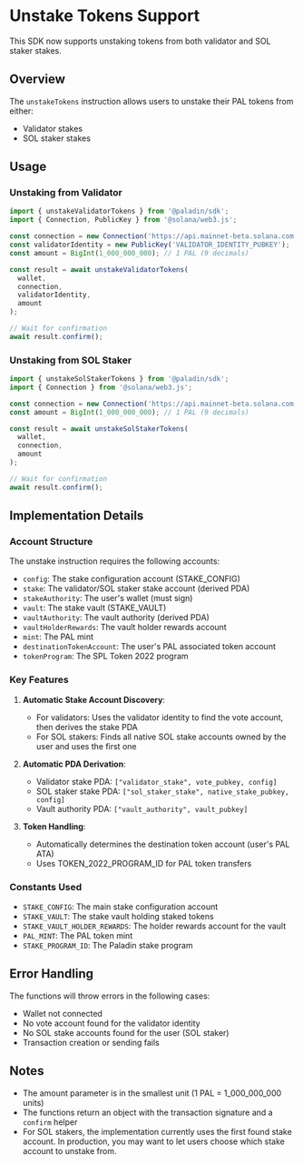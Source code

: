 # Unstake Tokens Support

This SDK now supports unstaking tokens from both validator and SOL staker stakes.

## Overview

The `unstakeTokens` instruction allows users to unstake their PAL tokens from either:
- Validator stakes
- SOL staker stakes

## Usage

### Unstaking from Validator

```typescript
import { unstakeValidatorTokens } from '@paladin/sdk';
import { Connection, PublicKey } from '@solana/web3.js';

const connection = new Connection('https://api.mainnet-beta.solana.com');
const validatorIdentity = new PublicKey('VALIDATOR_IDENTITY_PUBKEY');
const amount = BigInt(1_000_000_000); // 1 PAL (9 decimals)

const result = await unstakeValidatorTokens(
  wallet,
  connection,
  validatorIdentity,
  amount
);

// Wait for confirmation
await result.confirm();
```

### Unstaking from SOL Staker

```typescript
import { unstakeSolStakerTokens } from '@paladin/sdk';
import { Connection } from '@solana/web3.js';

const connection = new Connection('https://api.mainnet-beta.solana.com');
const amount = BigInt(1_000_000_000); // 1 PAL (9 decimals)

const result = await unstakeSolStakerTokens(
  wallet,
  connection,
  amount
);

// Wait for confirmation
await result.confirm();
```

## Implementation Details

### Account Structure

The unstake instruction requires the following accounts:
- `config`: The stake configuration account (STAKE_CONFIG)
- `stake`: The validator/SOL staker stake account (derived PDA)
- `stakeAuthority`: The user's wallet (must sign)
- `vault`: The stake vault (STAKE_VAULT)
- `vaultAuthority`: The vault authority (derived PDA)
- `vaultHolderRewards`: The vault holder rewards account
- `mint`: The PAL mint
- `destinationTokenAccount`: The user's PAL associated token account
- `tokenProgram`: The SPL Token 2022 program

### Key Features

1. **Automatic Stake Account Discovery**: 
   - For validators: Uses the validator identity to find the vote account, then derives the stake PDA
   - For SOL stakers: Finds all native SOL stake accounts owned by the user and uses the first one

2. **Automatic PDA Derivation**:
   - Validator stake PDA: `["validator_stake", vote_pubkey, config]`
   - SOL staker stake PDA: `["sol_staker_stake", native_stake_pubkey, config]`
   - Vault authority PDA: `["vault_authority", vault_pubkey]`

3. **Token Handling**:
   - Automatically determines the destination token account (user's PAL ATA)
   - Uses TOKEN_2022_PROGRAM_ID for PAL token transfers

### Constants Used

- `STAKE_CONFIG`: The main stake configuration account
- `STAKE_VAULT`: The stake vault holding staked tokens
- `STAKE_VAULT_HOLDER_REWARDS`: The holder rewards account for the vault
- `PAL_MINT`: The PAL token mint
- `STAKE_PROGRAM_ID`: The Paladin stake program

## Error Handling

The functions will throw errors in the following cases:
- Wallet not connected
- No vote account found for the validator identity
- No SOL stake accounts found for the user (SOL staker)
- Transaction creation or sending fails

## Notes

- The amount parameter is in the smallest unit (1 PAL = 1_000_000_000 units)
- The functions return an object with the transaction signature and a `confirm` helper
- For SOL stakers, the implementation currently uses the first found stake account. In production, you may want to let users choose which stake account to unstake from.